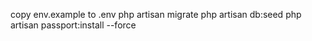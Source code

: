 copy env.example to .env
php artisan migrate
php artisan db:seed
php artisan passport:install --force
